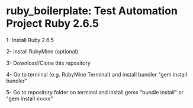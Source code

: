 # ruby_boilerplate: Test Automation Project Ruby 2.6.5

1- Install Ruby 2.6.5

2- Install RubyMine (optional)

3- Download/Clone this repository

4- Go to terminal (e.g. RubyMine Terminal) and install bundler "gem install bundler"

5- Go to repository folder on terminal and install gems "bundle install" or "gem install xxxxx"
